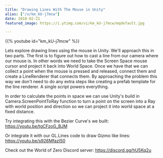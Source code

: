 ```yaml
---
title: "Drawing Lines With The Mouse in Unity"
alias: ["/v/km_kU-j7mcw"]
date: 2018-02-21
featured_image: https://i.ytimg.com/vi/km_kU-j7mcw/mqdefault.jpg

---
```


{{% youtube id="km_kU-j7mcw" %}}

Lets explore drawing lines using the mouse in Unity. We'll approach this in two parts. The first is to figure out how to cast a line from our camera where our mouse is. In other words we need to take the Screen Space mouse cursor and project it back into World Space. Once we have that we can collect a point when the mouse is pressed and released, connect them and create a LineRenderer that connects them. By approaching the problem this way we don't need to do any extra steps like creating a prefab template for the line renderer. A single script powers everything.

In order to calculate the points in space we can use Unity's build in Camera.ScreenPointToRay function to turn a point on the screen into a Ray with world position and direction so we can project it into world space at a fixed distance.

Try integrating this with the Bezier Curve's we built: https://youtu.be/tgCFzoG_BJM

Or integrate it with our GL.Lines code to draw Gizmo like lines: https://youtu.be/s926MfazI50

Check out the World of Zero Discord server: https://discord.gg/hU5Kq2u
